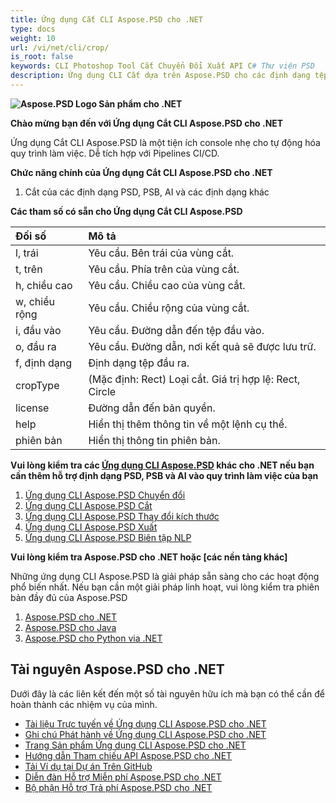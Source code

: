 ```yaml
---
title: Ứng dụng Cắt CLI Aspose.PSD cho .NET
type: docs
weight: 10
url: /vi/net/cli/crop/
is_root: false
keywords: CLI Photoshop Tool Cắt Chuyển Đổi Xuất API C# Thư viện PSD
description: Ứng dụng CLI Cắt dựa trên Aspose.PSD cho các định dạng tệp PSD, PSB và AI. Tự động hóa CI/CD không cần mã. Hỗ trợ cắt tệp PSD, PSB và xuất ra PDF, TIFF, JPEG, JPEG2000, PNG, GIF và BMP. Không cần cài đặt Adobe Photoshop hoặc Adobe Illustrator và có thể chạy từ bảng điều khiển mà không cần mã bổ sung.
---
```


**![Aspose.PSD Logo Sản phẩm cho .NET](home_1.png)**

**Chào mừng bạn đến với Ứng dụng Cắt CLI Aspose.PSD cho .NET**

Ứng dụng Cắt CLI Aspose.PSD là một tiện ích console nhẹ cho tự động hóa quy trình làm việc. Dễ tích hợp với Pipelines CI/CD.

**Chức năng chính của Ứng dụng Cắt CLI Aspose.PSD cho .NET**

1. Cắt của các định dạng PSD, PSB, AI và các định dạng khác

**Các tham số có sẵn cho Ứng dụng Cắt CLI Aspose.PSD**

| **Đối số** | **Mô tả**                                                                     |
|:-------------|:------------------------------------------------------------------------------------|
| l, trái      | Yêu cầu. Bên trái của vùng cắt.                                                  |
| t, trên       | Yêu cầu. Phía trên của vùng cắt.                                                   |
| h, chiều cao    | Yêu cầu. Chiều cao của vùng cắt.                                                |
| w, chiều rộng     | Yêu cầu. Chiều rộng của vùng cắt.                                                 |
|  i, đầu vào     | Yêu cầu. Đường dẫn đến tệp đầu vào.                                                   |
| o, đầu ra    | Yêu cầu. Đường dẫn, nơi kết quả sẽ được lưu trữ.                                         |
|  f, định dạng    | Định dạng tệp đầu ra.                                                                 |
| cropType     | (Mặc định: Rect) Loại cắt. Giá trị hợp lệ: Rect, Circle                               |
| license      | Đường dẫn đến bản quyền.                                                                |
| help         | Hiển thị thêm thông tin về một lệnh cụ thể.                                     |
| phiên bản      | Hiển thị thông tin phiên bản.                                                        |

**Vui lòng kiểm tra các [Ứng dụng CLI Aspose.PSD](https://docs.aspose.com/psd/net/cli) khác cho .NET nếu bạn cần thêm hỗ trợ định dạng PSD, PSB và AI vào quy trình làm việc của bạn**

1. [Ứng dụng CLI Aspose.PSD Chuyển đổi](/psd/vi/net/cli/convert)
2. [Ứng dụng CLI Aspose.PSD Cắt](/psd/vi/net/cli/crop)
3. [Ứng dụng CLI Aspose.PSD Thay đổi kích thước](/psd/vi/net/cli/resize)
4. [Ứng dụng CLI Aspose.PSD Xuất](/psd/vi/net/cli/export)
5. [Ứng dụng CLI Aspose.PSD Biên tập NLP](/psd/vi/net/cli/nlp-editor)

**Vui lòng kiểm tra Aspose.PSD cho .NET hoặc [các nền tảng khác]**

Những ứng dụng CLI Aspose.PSD là giải pháp sẵn sàng cho các hoạt động phổ biến nhất. Nếu bạn cần một giải pháp linh hoạt, vui lòng kiểm tra phiên bản đầy đủ của Aspose.PSD

1. [Aspose.PSD cho .NET](https://releases.aspose.com/psd/net/)
2. [Aspose.PSD cho Java](https://releases.aspose.com/psd/java/) 
3. [Aspose.PSD cho Python via .NET](https://releases.aspose.com/psd/python-net/)

## **Tài nguyên Aspose.PSD cho .NET**

Dưới đây là các liên kết đến một số tài nguyên hữu ích mà bạn có thể cần để hoàn thành các nhiệm vụ của mình.

- [Tài liệu Trực tuyến về Ứng dụng CLI Aspose.PSD cho .NET](/psd/vi/net/cli/crop)
- [Ghi chú Phát hành về Ứng dụng CLI Aspose.PSD cho .NET](/psd/vi/net/cli/release-notes/)
- [Trang Sản phẩm Ứng dụng CLI Aspose.PSD cho .NET](https://products.aspose.com/psd/net/cli)
- [Hướng dẫn Tham chiếu API Aspose.PSD cho .NET](https://reference.aspose.com/net/psd)
- [Tải Ví dụ tại Dự án Trên GitHub](https://github.com/aspose-psd/CLI-Applications)
- [Diễn đàn Hỗ trợ Miễn phí Aspose.PSD cho .NET](https://forum.aspose.com/c/psd)
- [Bộ phận Hỗ trợ Trả phí Aspose.PSD cho .NET](https://helpdesk.aspose.com/)

